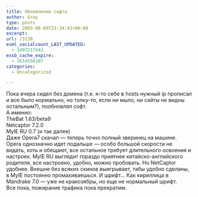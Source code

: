 ```yaml
---
title: Обновление софта
author: Gray
type: posts
date: 2003-06-09T23:34:41+00:00
excerpt:
url: /3130
esml_socialcount_LAST_UPDATED:
  - 1497217443
essb_cache_expire:
  - 1614556107
categories:
  - Uncategorized

---
```








Пока вчера сидел без домена (т.е. я-то себе в hosts нужный ip прописал и все было нормально, но толку-то, если ни мыло, ни сайты не видны остальным?), пообновлял софт.  
А именно:  
TheBat 1.63/beta9  
Netcaptor 7.2.0  
MyIE RU 0.7 (и так далее)  
Даже Opera7 скачал &#8212; теперь точно полный зверинец на машине.  
Opera однозначно идет подальше &#8212; особо большой скорости не видать, хоть и обещают, все остальное требует длительного освоения и настроек. MyIE RU выглядит гораздо приятнее китайско-английского родителя, все настроено, удобно, можно пробовать. Но NetCaptor удобнее. Внешне без всяких скинов выигрывает, табы удобно сделаны, в MyIE постоянно промахиваешься. И шрифт&#8230; Как кириллица в Mandrake 7.0 &#8212; уже не кракозябры, но еще не нормальный шрифт.  
Все пока, пожирание трафика пока прекратим.